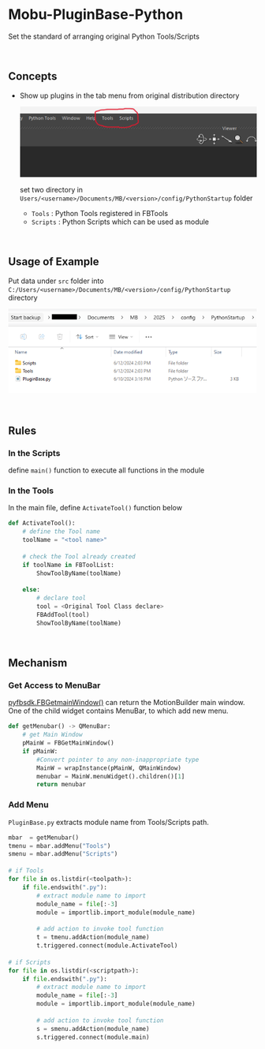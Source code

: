 # Mobu-PluginBase-Python
Set the standard of arranging original Python Tools/Scripts

<br>

## Concepts
- Show up plugins in the tab menu from original distribution directory

    ![alt text](image-1.png)

    set two directory in `Users/<username>/Documents/MB/<version>/config/PythonStartup` folder

    - `Tools`   : Python Tools registered in FBTools
    - `Scripts` : Python Scripts which can be used as module

<br>

## Usage of Example
Put data under `src` folder  into `C:/Users/<username>/Documents/MB/<version>/config/PythonStartup` directory

![alt text](image-2.png)

<br>

## Rules
### In the Scripts
 define `main()` function to execute all functions in the module



### In the Tools
In the main file, define `ActivateTool()` function below  

```python
def ActivateTool():
    # define the Tool name 
    toolName = "<tool name>"

    # check the Tool already created
    if toolName in FBToolList:
        ShowToolByName(toolName)

    else:
        # declare tool
        tool = <Original Tool Class declare>
        FBAddTool(tool)
        ShowToolByName(toolName)
```


<br>

## Mechanism
### Get Access to MenuBar
[pyfbsdk.FBGetmainWindow()](https://help.autodesk.com/cloudhelp/2025/ENU/MOBU-PYTHON-API-REF/namespacepyfbsdk.html#a168c7b3df16bd9358f8326cd57167134) can return the MotionBuilder main window.<br>
One of the child widget contains MenuBar, to which add new menu.


```python
def getMenubar() -> QMenuBar:
    # get Main Window
    pMainW = FBGetMainWindow()
    if pMainW:
        #Convert pointer to any non-inappropriate type
        MainW = wrapInstance(pMainW, QMainWindow)
        menubar = MainW.menuWidget().children()[1]
        return menubar
```


### Add Menu
`PluginBase.py` extracts module name from Tools/Scripts path.  

```python
mbar  = getMenubar()
tmenu = mbar.addMenu("Tools")
smenu = mbar.addMenu("Scripts")

# if Tools
for file in os.listdir(<toolpath>):
    if file.endswith(".py"):
        # extract module name to import
        module_name = file[:-3]
        module = importlib.import_module(module_name)
        
        # add action to invoke tool function
        t = tmenu.addAction(module_name)
        t.triggered.connect(module.ActivateTool)

# if Scripts
for file in os.listdir(<scriptpath>):
    if file.endswith(".py"):
        # extract module name to import
        module_name = file[:-3]
        module = importlib.import_module(module_name)

        # add action to invoke tool function
        s = smenu.addAction(module_name)
        s.triggered.connect(module.main)
```

<br>